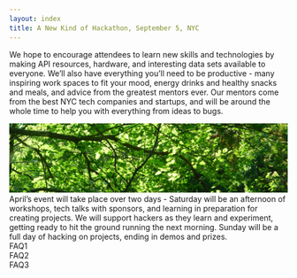 ```yaml
---
layout: index
title: A New Kind of Hackathon, September 5, NYC
---
```


We hope to encourage attendees to learn new skills and technologies by making API resources, hardware, and interesting data sets available to everyone. We’ll also have everything you’ll need to be productive - many inspiring work spaces to fit your mood, energy drinks and healthy snacks and meals, and advice from the greatest mentors ever. Our mentors come from the best NYC tech companies and startups, and will be around the whole time to help you with everything from ideas to bugs.

<img class="index-image" src="/img/pic2.jpg">
April’s event will take place over two days - Saturday will be an afternoon of workshops, tech talks with sponsors, and learning in preparation for creating projects. We will support hackers as they learn and experiment, getting ready to hit the ground running the next morning. Sunday will be a full day of hacking on projects, ending in demos and prizes.

<div class="row clearboth">
  <div class="large-4 columns">FAQ1</div>
  <div class="large-4 columns">FAQ2</div>
  <div class="large-4 columns">FAQ3</div>
</div>
